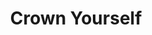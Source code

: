 ---
title: Crown Yourself
link: https://www.instagram.com/p/BjXWi85H2NR/
image: "/img/posts/crown-yourself.jpg"
type: instagram
priority: "3"
---